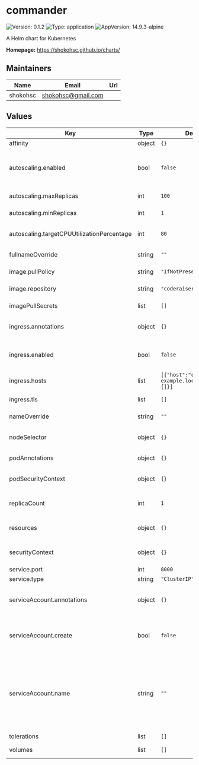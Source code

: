 # commander

![Version: 0.1.2](https://img.shields.io/badge/Version-0.1.2-informational?style=flat-square) ![Type: application](https://img.shields.io/badge/Type-application-informational?style=flat-square) ![AppVersion: 14.9.3-alpine](https://img.shields.io/badge/AppVersion-14.9.3-alpine-informational?style=flat-square)

A Helm chart for Kubernetes

**Homepage:** <https://shokohsc.github.io/charts/>

## Maintainers

| Name | Email | Url |
| ---- | ------ | --- |
| shokohsc | shokohsc@gmail.com |  |

## Values

| Key | Type | Default | Description |
|-----|------|---------|-------------|
| affinity | object | `{}` | Pod affinity |
| autoscaling.enabled | bool | `false` | Specifies whether autoscaling should be enabled |
| autoscaling.maxReplicas | int | `100` | Maximum replicas |
| autoscaling.minReplicas | int | `1` | Minimum replicas |
| autoscaling.targetCPUUtilizationPercentage | int | `80` | threshold to activate autoscaling |
| fullnameOverride | string | `""` | Release name override (full) |
| image.pullPolicy | string | `"IfNotPresent"` | Kubernetes pull policy image |
| image.repository | string | `"coderaiser/cloudcmd"` | Container project image |
| imagePullSecrets | list | `[]` | Registry pull secrets |
| ingress.annotations | object | `{}` | Annotations to add to the ingress |
| ingress.enabled | bool | `false` | Specifies whether an ingress should be created |
| ingress.hosts | list | `[{"host":"chart-example.local","paths":[]}]` | Ingress rules |
| ingress.tls | list | `[]` | Ingress certificates |
| nameOverride | string | `""` | Release name override |
| nodeSelector | object | `{}` | Pod nodeSelector labels |
| podAnnotations | object | `{}` | Annotations to add to the pod |
| podSecurityContext | object | `{}` | securityContext to add to the pod |
| replicaCount | int | `1` | The number of replica pods 0-n |
| resources | object | `{}` | Resources to define on the pod |
| securityContext | object | `{}` | securityContext & capabilities to add to the pod |
| service.port | int | `8000` | Service port |
| service.type | string | `"ClusterIP"` | Service type |
| serviceAccount.annotations | object | `{}` | Annotations to add to the service account |
| serviceAccount.create | bool | `false` | Specifies whether a service account should be created |
| serviceAccount.name | string | `""` | The name of the service account to use. If not set and create is true, a name is generated using the fullname template |
| tolerations | list | `[]` | Pod tolerations |
| volumes | list | `[]` | Volumes to add to the pod |
